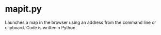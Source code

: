 # mapit.py
Launches a map in the browser using an address from the command line or clipboard. 
Code is writtenin Python.
